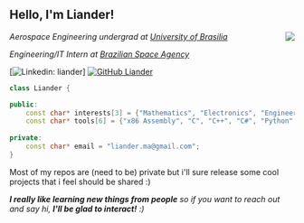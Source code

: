 <h2> Hello, I'm Liander!</h2>
<img align='right' src="https://media.giphy.com/media/1n4FT4KRQkDvK0IO4X/giphy.gif"/>
<p><em>Aerospace Engineering undergrad at <a href="http://www.unb.br">University of Brasilia</a></em></p>
<p><em>Engineering/IT Intern at <a href="https://www.gov.br/aeb/">Brazilian Space Agency</a></em></p>

[![Linkedin: liander](https://img.shields.io/badge/-liander-blue?style=flat-square&logo=Linkedin&logoColor=white&link=https://www.linkedin.com/in/liander/)]
[![GitHub Liander](https://img.shields.io/github/followers/liander-alves?label=follow&style=social)](https://github.com/liander-alves)

  

```cxx
class Liander {

public:
    const char* interests[3] = {"Mathematics", "Electronics", "Engineering"};
    const char* tools[6] = {"x86 Assembly", "C", "C++", "C#", "Python", "SQL"};
    
private:
    const char* email = "liander.ma@gmail.com";
}

```
Most of my repos are (need to be) private but i'll sure release some cool projects that i feel should be shared :) 

<em><b>I really like learning new things from people</b> so if you want to reach out and say hi, <b> I'll be glad to interact!</b> :)</em>
